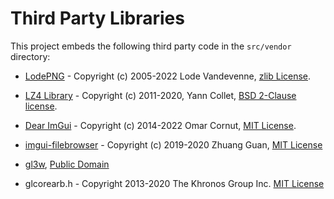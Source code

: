 Third Party Libraries
=====================

This project embeds the following third party code in the `src/vendor`
directory:

 * [LodePNG](http://lodev.org/lodepng/) -
   Copyright (c) 2005-2022 Lode Vandevenne,
   [zlib License](https://github.com/lvandeve/lodepng/blob/master/LICENSE).

 * [LZ4 Library](https://lz4.github.io/lz4/) -
   Copyright (c) 2011-2020, Yann Collet,
   [BSD 2-Clause license](https://github.com/lz4/lz4/blob/dev/lib/LICENSE).

 * [Dear ImGui](https://github.com/ocornut/imgui) -
   Copyright (c) 2014-2022 Omar Cornut,
   [MIT License](https://github.com/ocornut/imgui/blob/master/LICENSE.txt).

 * [imgui-filebrowser](https://github.com/AirGuanZ/imgui-filebrowser) -
   Copyright (c) 2019-2020 Zhuang Guan,
   [MIT License](https://github.com/AirGuanZ/imgui-filebrowser/blob/master/LICENSE)

 * [gl3w](https://github.com/skaslev/gl3w),
   [Public Domain](https://github.com/skaslev/gl3w/blob/master/UNLICENSE)

 * glcorearb.h -
   Copyright 2013-2020 The Khronos Group Inc.
   [MIT License](src/vendor/gl3w/include/GL/glcorearb.h)

